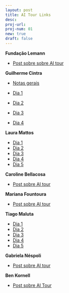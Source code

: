 ```yaml
---
layout: post
title: AI Tour Links
desc: 
proj-url:
proj-num: 01
new: true
draft: false
---
```


**Fundação Lemann**
- [Post sobre sobre AI tour](https://www.linkedin.com/posts/fundacao-lemann_ai-tech-tour-activity-7198432898469789697-vuWC?utm_source=share&utm_medium=member_desktop)

**Guilherme Cintra**

- [Notas gerais](https://bit.ly/ai-tour-notas-gc)

- [Dia 1](https://www.linkedin.com/posts/activity-7198661352985358338-2nRY?utm_source=share&utm_medium=member_desktop)
- [Dia 2](https://www.linkedin.com/feed/update/urn:li:activity:7199023723553656833?updateEntityUrn=urn%3Ali%3Afs_feedUpdate%3A%28V2%2Curn%3Ali%3Aactivity%3A7199023723553656833%29)
- [Dia 3](https://www.linkedin.com/feed/update/urn:li:activity:7199386094566563840?updateEntityUrn=urn%3Ali%3Afs_feedUpdate%3A%28V2%2Curn%3Ali%3Aactivity%3A7199386094566563840%29)
- [Dia 4](https://www.linkedin.com/feed/update/urn:li:activity:7199748520000581634?updateEntityUrn=urn%3Ali%3Afs_feedUpdate%3A%28V2%2Curn%3Ali%3Aactivity%3A7199748520000581634%29)

**Laura Mattos**
- [Dia 1](https://www.linkedin.com/posts/lauramattosc_valedosilaedcio-ia-inovaaexaeto-activity-7198678169820770304-VI0n)
- [Dia 2](https://www.linkedin.com/posts/lauramattosc_google-openai-chatgpt-activity-7199030148241756161-5tSw?utm_source=share&utm_medium=member_desktop)
- [Dia 3](https://www.linkedin.com/posts/lauramattosc_educaaexaeto-tecnologia-inovaaexaeto-activity-7199378547549855746-P64y?utm_source=share&utm_medium=member_desktop)
- [Dia 4](https://www.linkedin.com/posts/lauramattosc_stanford-ai-design-activity-7199763857660145664-KOIO)
- [Dia 5](https://www.linkedin.com/posts/lauramattosc_ai-tour-miss%C3%A3o-cumprida-levar-cerca-de-activity-7200767713722437633--p9w?utm_source=share&utm_medium=member_desktop)

**Caroline Bellacosa** 
- [Post sobre AI tour](https://www.linkedin.com/posts/carolinebellacosa_em-2017-tive-a-oportunidade-de-visitar-o-activity-7198623643709370369-8URw)

**Mariana Fountoura** 
- [Post sobre AI tour](https://www.linkedin.com/feed/update/urn:li:activity:7200011871830056960?updateEntityUrn=urn%3Ali%3Afs_feedUpdate%3A%28V2%2Curn%3Ali%3Aactivity%3A7200011871830056960%29)

**Tiago Maluta** 

- [Dia 1](https://www.linkedin.com/posts/maluta_ai-in-the-loop-humans-in-charge-come%C3%A7ando-activity-7198529926537310208-Uhjn?utm_source=share&utm_medium=member_desktop)
- [Dia 2](https://www.linkedin.com/posts/maluta_emergent-abilities-t%C3%A1-dif%C3%ADcil-escolher-activity-7198917264065105921-PzR9?utm_source=share&utm_medium=member_desktop)
- [Dia 3](https://www.linkedin.com/posts/maluta_focus-on-the-product-not-only-in-ai-porque-activity-7199498000732213248-eHfA?utm_source=share&utm_medium=member_desktop)
- [Dia 4](https://www.linkedin.com/posts/maluta_first-steps-on-ai-start-exploring-with-your-activity-7199892238896635904-Go_V?utm_source=share&utm_medium=member_desktop)
- [Dia 5](https://www.linkedin.com/posts/maluta_questions-answers-chegamos-ao-fim-da-s%C3%A9rie-activity-7200334913793888256-S2fy?utm_source=share&utm_medium=member_desktop)

**Gabriela Néspoli** 

- [Post sobre AI tour](https://www.linkedin.com/posts/gabrielanespoli_ai-tech-tour-activity-7198707637239078912-nDqY?utm_source=share&utm_medium=member_desktop)

**Ben Kornell** 

- [Post sobre AI Tour](https://www.linkedin.com/posts/benkornell_grato-por-passar-um-tempo-com-guilherme-cintra-activity-7199780788710629376-qlyF?utm_source=share&utm_medium=member_desktop)